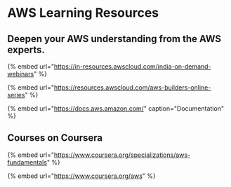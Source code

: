 # AWS Learning Resources

## Deepen your AWS understanding from the AWS experts.

{% embed url="https://in-resources.awscloud.com/india-on-demand-webinars" %}

{% embed url="https://resources.awscloud.com/aws-builders-online-series" %}

{% embed url="https://docs.aws.amazon.com/" caption="Documentation" %}

## Courses on Coursera

{% embed url="https://www.coursera.org/specializations/aws-fundamentals" %}

{% embed url="https://www.coursera.org/aws" %}







